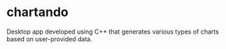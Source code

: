 # chartando
Desktop app developed using C++ that generates various types of charts based on user-provided data.
